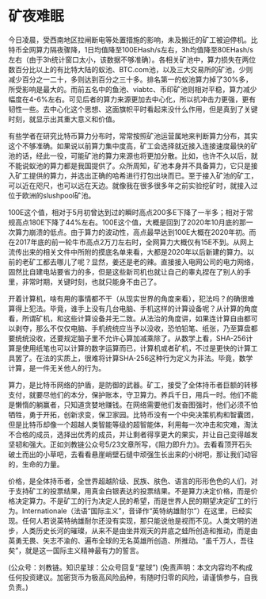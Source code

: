 # 矿夜难眠

今日凌晨，受西南地区拉闸断电等处置措施的影响，未及搬迁的矿工被迫停机。比特币全网算力隔夜骤降，1日均值降至100EHash/s左右，3h均值降至80EHash/s左右（由于3h统计窗口太小，该数据不够准确）。各相关矿池中，算力损失在两位数百分比以上的有比特大陆的蚁池、BTC.com池，以及三大交易所的矿池，少则减少百分之一二十，多则达到百分之三十多。排名第一的蚁池算力掉了30%多，所受影响是最大的。而前五名中的鱼池、viabtc、币印矿池则相对平稳，算力减少幅度在4-6%左右。可见后者的算力来源更加去中心化，所以抗冲击力更强，更有韧性一些。去中心化这个思想、这面旗帜平时看起来没什么作用，但是真到了关键时刻，就显示出其重大意义和价值。

有些学者在研究比特币算力分布时，常常按照矿池运营属地来判断算力分布，其实这个不够准确。如果说以前算力集中度高，矿工会选择就近接入连接速度最快的矿池的话，经此一役，可能矿池的算力来源也将更加分散。比如，也许不久以后，就不能说蚁池的算力都是我国提供了。众所周知，矿池本身并不具备算力，它只是接入矿工提供的算力，并选出正确的哈希进行打包出块而已。至于接入矿池的矿工，可以近在咫尺，也可以远在天边。就像我在很多很多年之前实验挖矿时，就接入过位于欧洲的slushpool矿池。

100E这个值，相对于5月初曾达到过的瞬时高点200多E下降了一半多；相对于常规高点180E下降了44%左右。100E这个值，大概是回到了2020年10月底的那一次算力崩溃的低点。由于算力的波动性，高点最早达到100E大概在2020年初。而在2017年底的前一轮牛市高点2万刀左右时，全网算力大概仅有15E不到。从网上流传出来的相关文件中所附的摸底名单来看，大都是2020年以后新建的算力。以前的老矿工都去哪儿了呢？显然，姜还是老的辣。直接接入电网公司的电力网络，固然比自建电站要省力的多，但是这些新司机也就让自己的睾丸捏在了别人的手里，非常时期，关键时刻，也就只能身不由己了。

开着计算机，啥有用的事情都不干（从现实世界的角度来看），犯法吗？的确很难算得上犯法。毕竟，谁手上没有几台电脑、手机这样的计算设备呢？从计算的角度看，所谓矿机，和这些计算设备并无二致。从法治的角度讲，如果连计算自由都可以剥夺，那么不仅仅电脑、手机统统应当予以没收，恐怕铅笔、纸张，乃至算盘都要统统没收，还要规定脑子里不允许心算加减乘除了。从数学上看，SHA-256计算是使用纸笔也可以计算的数字运算而已，计算机或者矿机，不过是更快的计算工具罢了。在法的实质上，很难将计算SHA-256这种行为定义为非法。毕竟，数学计算，是一件无关他人的行为。

算力，是比特币网络的护盾，是防御的武器。矿工，接受了全体持币者巨额的转移支付，就要尽他们的本分，保护账本，守卫算力。养兵千日，用兵一时。他们不能是懒惰的躺赢者，只知道贪婪地赚钱。在网络需要他们发奋图强时，他们必须不怕牺牲，勇于开拓，创新求变，保卫家园。比特币没有一个中央决策机构和智囊团，但是比特币却像一个超越人类智能等级的超智能体，利用每一次冲击和灾难，淘汰不合格的成员，选择出优秀的成员，并让剩者得享更大的果实，并让自己变得越发坚韧和强大。正如刘教链公众号5/23文章所写，《阻力即升力》。去看看顶开石头破土而出的小草吧，去看看悬崖峭壁石缝中顽强生长出来的小树吧，那让我们动容的，生命的力量。

价格，是全体持币者，全世界超越阶级、民族、肤色、语言的形形色色的人们，对于支持矿工的投票结果，用真金白银表达的投票结果。不是算力决定价格，而是价格决定算力。不是矿工的行为决定人民的希望，而是世界人民的期望决定矿工的行为。Internationale（法语“国际主义”，音译作“英特纳雄耐尔”）在这里，已经实现。任何人若说英特纳雄耐尔还没有实现，那只能说他是视而不见。人类文明的进步，人类历史长河的璀璨，从来不是由坐井观天的井底之蛙所创造和推动，而是由英勇无畏、矢志不渝的、遍布全球的无名英雄所创造、所推动。“虽千万人，吾往矣”，就是这一国际主义精神最有力的誓言。

\(公众号：刘教链。知识星球：公众号回复“星球”\)  \(免责声明：本文内容均不构成任何投资建议。加密货币为极高风险品种，有随时归零的风险，请谨慎参与，自我负责。\)

